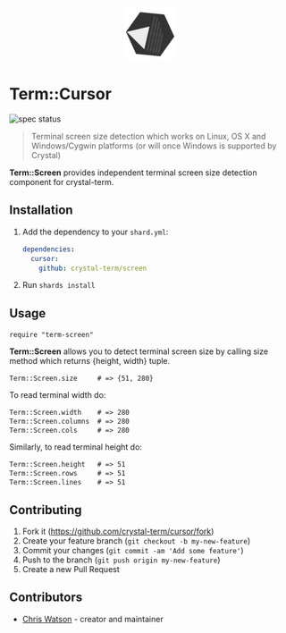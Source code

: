 <div align="center">
  <img src="./assets/term-logo.png" alt="term logo">
</div>

# Term::Cursor

![spec status](https://github.com/crystal-term/screen/workflows/specs/badge.svg)

> Terminal screen size detection which works on Linux, OS X and Windows/Cygwin platforms (or will once Windows is supported by Crystal)

**Term::Screen** provides independent terminal screen size detection component for crystal-term.

## Installation

1. Add the dependency to your `shard.yml`:

   ```yaml
   dependencies:
     cursor:
       github: crystal-term/screen
   ```

2. Run `shards install`

## Usage

```crystal
require "term-screen"
```

**Term::Screen** allows you to detect terminal screen size by calling size method which returns {height, width} tuple.

```crystal
Term::Screen.size     # => {51, 280}
```

To read terminal width do:

```crystal
Term::Screen.width    # => 280
Term::Screen.columns  # => 280
Term::Screen.cols     # => 280
```

Similarly, to read terminal height do:

```crystal
Term::Screen.height   # => 51
Term::Screen.rows     # => 51
Term::Screen.lines    # => 51
```

## Contributing

1. Fork it (<https://github.com/crystal-term/cursor/fork>)
2. Create your feature branch (`git checkout -b my-new-feature`)
3. Commit your changes (`git commit -am 'Add some feature'`)
4. Push to the branch (`git push origin my-new-feature`)
5. Create a new Pull Request

## Contributors

- [Chris Watson](https://github.com/watzon) - creator and maintainer
